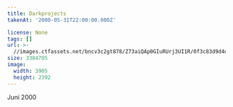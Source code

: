 ```yaml
---
title: Darkprojects
takenAt: '2000-05-31T22:00:00.000Z'

license: None
tags: []
url: >-
  //images.ctfassets.net/bncv3c2gt878/Z73aiQAp0GIuRUrj3UI1R/0f3c83d9d4df57885c62f5b34b66757f/darkprojects_14691215762_o
size: 3384705
image:
  width: 3905
  height: 2392
---
```


Juni 2000
